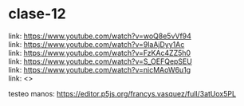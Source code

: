 # clase-12

link: <https://www.youtube.com/watch?v=woQ8e5vVf94>  
link: <https://www.youtube.com/watch?v=9laAjDyy1Ac>  
link: <https://www.youtube.com/watch?v=FzKAc4ZZ5h0>  
link: <https://www.youtube.com/watch?v=S_OEFQepSEU>  
link: <https://www.youtube.com/watch?v=nicMAoW6u1g>  
link: <>  


testeo manos: <https://editor.p5js.org/francys.vasquez/full/3atUox5PL>

